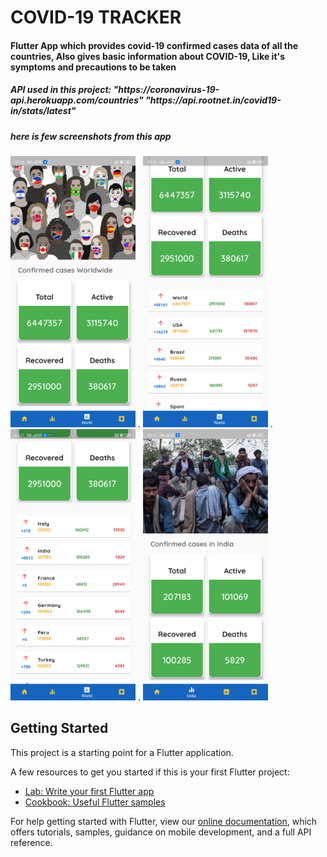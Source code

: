 # COVID-19 TRACKER

#### Flutter App which provides covid-19 confirmed cases data of all the countries, Also gives basic information about COVID-19, Like it's symptoms and precautions to be taken 

<h5> API used in this project: "https://coronavirus-19-api.herokuapp.com/countries" "https://api.rootnet.in/covid19-in/stats/latest"
      </h5>                          

##### here is few screenshots from this app
<img src="assets/images/world_page_ss1.png" width=200>
.
<img src="assets/images/world_page_ss2.png" width=200>
.
<img src="assets/images/world_page_ss3.png" width=200>
.
<img src="assets/images/india_page_ss1.png" width=200>

## Getting Started

This project is a starting point for a Flutter application.

A few resources to get you started if this is your first Flutter project:

- [Lab: Write your first Flutter app](https://flutter.dev/docs/get-started/codelab)
- [Cookbook: Useful Flutter samples](https://flutter.dev/docs/cookbook)

For help getting started with Flutter, view our
[online documentation](https://flutter.dev/docs), which offers tutorials,
samples, guidance on mobile development, and a full API reference.

